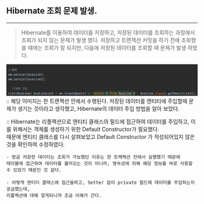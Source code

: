 ## Hibernate 조회 문제 발생.
****

> Hibernate를 이용하여 데이터를 저장하고, 저장된 데이터를 조회하는 과정에서 조회가 되지 않는 문제가 발생 했다.
>  저장하고 트랜젝션 커밋을 하기 전에 조회했을 때에는 조회가 잘 되지만, 다음에 저장된 데이터를 조회할 때 문제가 발생 하였다.


![img_4.png](img_4.png)
:: 해당 이미지는 한 트랜젝션 안에서 수행된다. 저장된 데이터를 엔티티에 주입할때 문제가 생기는 것이라고 생각했고, Hibernate의 데이터 주입 방법을 알아 보았다.

:: Hibernate는 리플랙션으로 엔티티 클래스의 필드에 접근하여 데이터를 주입하고, 이를 위해서는 객체를 생성하기 위한 Default Constructor가 필요했다.     
때문에 엔티티 클래스를 다시 살펴보았고 Default Constructor 가 작성되어있지 않은것을 확인하여 수정하였다.

    - 방금 저장한 데이터는 조회가 가능했던 이유는 한 트랙젝션 안에서 실행했기 때문에
    테이블에 접근하여 데이터를 불러오는 것이 아니라, 영속성에 의해 해당 정보를 바로 사용할 수 있었기 때문인 것 같다.

    - 어떻게 엔티티 클래스에 접근을하고, Setter 없이 private 필드에 데이터를 주입하는지 궁금했는데,
    리플렉션에 대해 알게되니까 조금 이해가 간다. 

